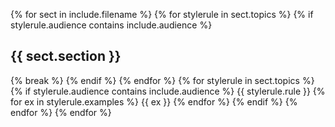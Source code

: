 {% for sect in include.filename %}
    {% for stylerule in sect.topics %}
        {% if stylerule.audience contains include.audience %}
## {{ sect.section }}
{% break %}
        {% endif %}
    {% endfor %}
    {% for stylerule in sect.topics %}
        {% if stylerule.audience contains include.audience %}
{{ stylerule.rule }}
            {% for ex in stylerule.examples %}
    {{ ex }}
            {% endfor %}
        {% endif %}
    {% endfor %}
{% endfor %}